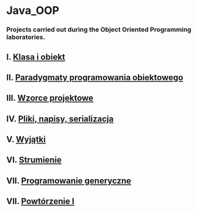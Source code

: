 # Java_OOP

### Projects carried out during the Object Oriented Programming laboratories.

## I. [Klasa i obiekt](https://github.com/Invisi3le/Java_OOP/tree/main/lb1/src/com/company)

## II. [Paradygmaty programowania obiektowego](https://github.com/Invisi3le/Java_OOP/tree/main/lb2)

## III. [Wzorce projektowe](https://github.com/Invisi3le/Java_OOP/tree/main/lb3)

## IV. [Pliki, napisy, serializacja](https://github.com/Invisi3le/Java_OOP/tree/main/lb4)

## V. [Wyjątki](https://github.com/Invisi3le/Java_OOP/tree/main/lb5)

## VI. [Strumienie](https://github.com/Invisi3le/Java_OOP/tree/main/lb6)

## VII. [Programowanie generyczne](https://github.com/Invisi3le/Java_OOP/tree/main/lb7)

## VII. [Powtórzenie I](https://github.com/Invisi3le/Java_OOP/tree/main/lb8)
